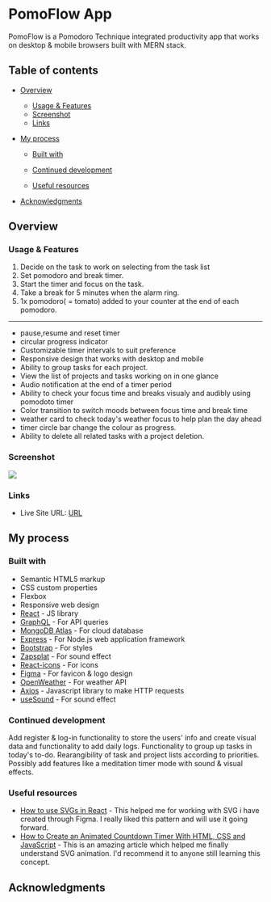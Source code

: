 # PomoFlow App

PomoFlow is a Pomodoro Technique integrated productivity app that works on desktop & mobile browsers built with MERN stack.

## Table of contents

- [Overview](#overview)
  - [Usage & Features](#usage)
  - [Screenshot](#screenshot)
  - [Links](#links)
- [My process](#my-process)

  - [Built with](#built-with)

  - [Continued development](#continued-development)
  - [Useful resources](#useful-resources)

- [Acknowledgments](#acknowledgments)

## Overview

### Usage & Features

1. Decide on the task to work on selecting from the task list
2. Set pomodoro and break timer.
3. Start the timer and focus on the task.
4. Take a break for 5 minutes when the alarm ring.
5. 1x pomodoro( = tomato) added to your counter at the end of each pomodoro.

---

- pause,resume and reset timer
- circular progress indicator
- Customizable timer intervals to suit preference
- Responsive design that works with desktop and mobile
- Ability to group tasks for each project.
- View the list of projects and tasks working on in one glance
- Audio notification at the end of a timer period
- Ability to check your focus time and breaks visualy and audibly using pomodoto timer
- Color transition to switch moods between focus time and break time
- weather card to check today's weather focus to help plan the day ahead
- timer circle bar change the colour as progress.
- Ability to delete all related tasks with a project deletion.

### Screenshot

![](./screenshot.jpg)

### Links

- Live Site URL: [URL](https://live-site-url.com)

## My process

### Built with

- Semantic HTML5 markup
- CSS custom properties
- Flexbox
- Responsive web design
- [React](https://reactjs.org/) - JS library
- [GraphQL](https://graphql.org/) - For API queries
- [MongoDB Atlas](https://www.mongodb.com/atlas) - For cloud database
- [Express](https://expressjs.com/) - For Node.js web application framework
- [Bootstrap](https://getbootstrap.com/) - For styles
- [Zapsplat](https://www.zapsplat.com/) - For sound effect
- [React-icons](react-icons/) - For icons
- [Figma](https://www.figma.com/) - For favicon & logo design
- [OpenWeather](https://openweathermap.org/) - For weather API
- [Axios](https://axios-http.com/) - Javascript library to make HTTP requests
- [useSound](https://www.npmjs.com/package/use-sound) - For sound effect

### Continued development

Add register & log-in functionality to store the users' info and create visual data and functionality to add daily logs.
Functionality to group up tasks in today's to-do.
Rearangibility of task and project lists according to priorities.
Possibly add features like a meditation timer mode with sound & visual effects.

### Useful resources

- [How to use SVGs in React](https://blog.logrocket.com/how-to-use-svgs-in-react/) - This helped me for working with SVG i have created through Figma. I really liked this pattern and will use it going forward.
- [How to Create an Animated Countdown Timer With HTML, CSS and JavaScript](https://css-tricks.com/how-to-create-an-animated-countdown-timer-with-html-css-and-javascript/#top-of-site) - This is an amazing article which helped me finally understand SVG animation. I'd recommend it to anyone still learning this concept.

## Acknowledgments
